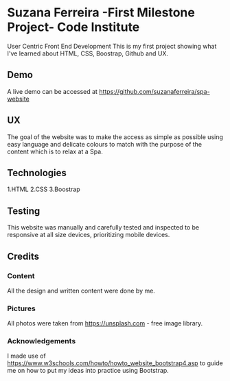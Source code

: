 # Suzana Ferreira -First Milestone Project- Code Institute

User Centric Front End Development
This is my first project showing what I've learned about HTML, CSS, Boostrap, Github and UX.

## Demo
A live demo can be accessed at https://github.com/suzanaferreira/spa-website

## UX

The goal of the website was to make the access as simple as possible using easy language and delicate colours to match with the purpose of the content which is to relax at a Spa.

## Technologies

1.HTML
2.CSS
3.Boostrap

## Testing

This website was manually and carefully tested and inspected to be responsive at all size devices, prioritizing mobile devices.

## Credits

### Content

All the design and written content were done by me.

### Pictures

All photos were taken from https://unsplash.com - free image library.

### Acknowledgements

I made use of https://www.w3schools.com/howto/howto_website_bootstrap4.asp to guide me on how to put my ideas into practice using Bootstrap.

